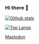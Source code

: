 ### Hi there 👋

[![Github stats](https://github-readme-stats.vercel.app/api?username=green-leader&show_icons=true&include_all_commits=true&count_private=true&show_icons=true&theme=great-gatsby)]()

[![Top Langs](https://github-readme-stats.vercel.app/api/top-langs/?username=green-leader&layout=compact&hide=shell&count_private=true&show_icons=true&theme=great-gatsby)]()

<a rel="me" href="https://mstdn.social/@malformedthorium">Mastodon</a>

<!--
**green-leader/green-leader** is a ✨ _special_ ✨ repository because its `README.md` (this file) appears on your GitHub profile.

Here are some ideas to get you started:

- 🔭 I’m currently working on ...
- 🌱 I’m currently learning ...
- 👯 I’m looking to collaborate on ...
- 🤔 I’m looking for help with ...
- 💬 Ask me about ...
- 📫 How to reach me: ...
- 😄 Pronouns: ...
- ⚡ Fun fact: ...
-->
